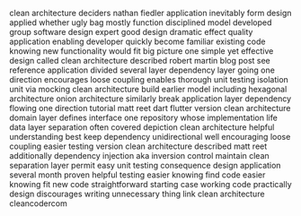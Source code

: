 clean architecture deciders nathan fiedler application inevitably form design applied whether ugly bag mostly function disciplined model developed group software design expert good design dramatic effect quality application enabling developer quickly become familiar existing code knowing new functionality would fit big picture one simple yet effective design called clean architecture described robert martin blog post see reference application divided several layer dependency layer going one direction encourages loose coupling enables thorough unit testing isolation unit via mocking clean architecture build earlier model including hexagonal architecture onion architecture similarly break application layer dependency flowing one direction tutorial matt reet dart flutter version clean architecture domain layer defines interface one repository whose implementation life data layer separation often covered depiction clean architecture helpful understanding best keep dependency unidirectional well encouraging loose coupling easier testing version clean architecture described matt reet additionally dependency injection aka inversion control maintain clean separation layer permit easy unit testing consequence design application several month proven helpful testing easier knowing find code easier knowing fit new code straightforward starting case working code practically design discourages writing unnecessary thing link clean architecture cleancodercom
